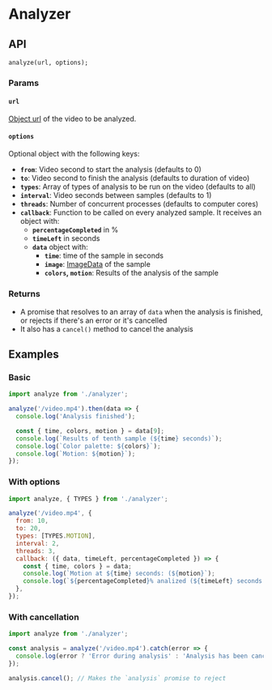 # Analyzer

## API

```
analyze(url, options);
```

### Params

#### `url`

[Object url](https://developer.mozilla.org/docs/Web/API/URL/createObjectURL) of the video to be analyzed.

#### `options`

Optional object with the following keys:

* **`from`**: Video second to start the analysis (defaults to 0)
* **`to`**: Video second to finish the analysis (defaults to duration of video)
* **`types`**: Array of types of analysis to be run on the video (defaults to all)
* **`interval`**: Video seconds between samples (defaults to 1)
* **`threads`**: Number of concurrent processes (defaults to computer cores)
* **`callback`**: Function to be called on every analyzed sample. It receives an object with:
  * **`percentageCompleted`** in %
  * **`timeLeft`** in seconds
  * **`data`** object with:
    * **`time`**: time of the sample in seconds
    * **`image`**: [ImageData](https://developer.mozilla.org/docs/Web/API/ImageData) of the sample
    * **`colors`, `motion`**: Results of the analysis of the sample

### Returns

* A promise that resolves to an array of `data` when the analysis is finished, or rejects if there's an error or it's cancelled
* It also has a `cancel()` method to cancel the analysis

## Examples

### Basic

```js
import analyze from './analyzer';

analyze('/video.mp4').then(data => {
  console.log('Analysis finished');

  const { time, colors, motion } = data[9];
  console.log(`Results of tenth sample (${time} seconds)`);
  console.log(`Color palette: ${colors}`);
  console.log(`Motion: ${motion}`);
});
```

### With options

```js
import analyze, { TYPES } from './analyzer';

analyze('/video.mp4', {
  from: 10,
  to: 20,
  types: [TYPES.MOTION],
  interval: 2,
  threads: 3,
  callback: ({ data, timeLeft, percentageCompleted }) => {
    const { time, colors } = data;
    console.log(`Motion at ${time} seconds: (${motion}`);
    console.log(`${percentageCompleted}% analized (${timeLeft} seconds left)`);
  },
});
```

### With cancellation

```js
import analyze from './analyzer';

const analysis = analyze('/video.mp4').catch(error => {
  console.log(error ? 'Error during analysis' : 'Analysis has been cancelled');
});

analysis.cancel(); // Makes the `analysis` promise to reject
```
